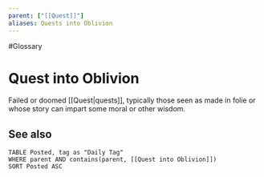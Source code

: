 ```yaml
---
parent: ["[[Quest]]"]
aliases: Quests into Oblivion
---
```

#Glossary 
# Quest into Oblivion

Failed or doomed [[Quest|quests]], typically those seen as made in folie or whose story can impart some moral or other wisdom.

## See also
```dataview
TABLE Posted, tag as "Daily Tag"
WHERE parent AND contains(parent, [[Quest into Oblivion]])
SORT Posted ASC
```
